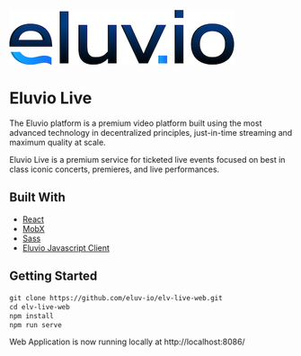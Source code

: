 ![Eluvio Logo](src/static/images/Logo-Small.png "Eluvio Logo")
  
# Eluvio Live

The Eluvio platform is a premium video platform built using the most advanced technology in decentralized principles, just-in-time streaming and maximum quality at scale.

Eluvio Live is a premium service for ticketed live events focused on best in class iconic concerts, premieres, and live performances.

## Built With

* [React](https://reactjs.org/)
* [MobX](https://mobx.js.org/README.html)
* [Sass](https://sass-lang.com/)
* [Eluvio Javascript Client](https://github.com/eluv-io/elv-client-js)

## Getting Started

```
git clone https://github.com/eluv-io/elv-live-web.git
cd elv-live-web
npm install
npm run serve 
```

Web Application is now running locally at http://localhost:8086/